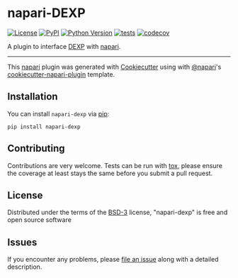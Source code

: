 # napari-DEXP

[![License](https://img.shields.io/pypi/l/napari-dexp.svg?color=green)](https://github.com/royerlab/napari-dexp/raw/master/LICENSE)
[![PyPI](https://img.shields.io/pypi/v/napari-dexp.svg?color=green)](https://pypi.org/project/napari-dexp)
[![Python Version](https://img.shields.io/pypi/pyversions/napari-dexp.svg?color=green)](https://python.org)
[![tests](https://github.com/royerlab/napari-dexp/workflows/tests/badge.svg)](https://github.com/royerlab/napari-dexp/actions)
[![codecov](https://codecov.io/gh/royerlab/napari-dexp/branch/master/graph/badge.svg)](https://codecov.io/gh/royerlab/napari-dexp)

A plugin to interface [DEXP](https://github.com/royerlab/dexp) with [napari](https://github.com/napari/napari).

----------------------------------

This [napari] plugin was generated with [Cookiecutter] using with [@napari]'s [cookiecutter-napari-plugin] template.

<!--
Don't miss the full getting started guide to set up your new package:
https://github.com/napari/cookiecutter-napari-plugin#getting-started

and review the napari docs for plugin developers:
https://napari.org/docs/plugins/index.html
-->

## Installation

You can install `napari-dexp` via [pip]:

    pip install napari-dexp

## Contributing

Contributions are very welcome. Tests can be run with [tox], please ensure
the coverage at least stays the same before you submit a pull request.

## License

Distributed under the terms of the [BSD-3] license,
"napari-dexp" is free and open source software

## Issues

If you encounter any problems, please [file an issue] along with a detailed description.

[napari]: https://github.com/napari/napari
[Cookiecutter]: https://github.com/audreyr/cookiecutter
[@napari]: https://github.com/napari
[MIT]: http://opensource.org/licenses/MIT
[BSD-3]: http://opensource.org/licenses/BSD-3-Clause
[GNU GPL v3.0]: http://www.gnu.org/licenses/gpl-3.0.txt
[GNU LGPL v3.0]: http://www.gnu.org/licenses/lgpl-3.0.txt
[Apache Software License 2.0]: http://www.apache.org/licenses/LICENSE-2.0
[Mozilla Public License 2.0]: https://www.mozilla.org/media/MPL/2.0/index.txt
[cookiecutter-napari-plugin]: https://github.com/napari/cookiecutter-napari-plugin
[file an issue]: https://github.com/royerlab/napari-dexp/issues
[napari]: https://github.com/napari/napari
[tox]: https://tox.readthedocs.io/en/latest/
[pip]: https://pypi.org/project/pip/
[PyPI]: https://pypi.org/
